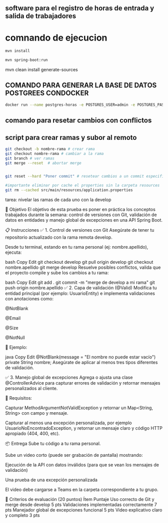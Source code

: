 ## software para el registro de horas de entrada y salida de trabajadores

# comnando de ejecucion

```sh
mvn install

mvn spring-boot:run 


```





mvn clean install generate-sources

## COMANDO PARA GENERAR LA BASE DE DATOS POSTGREES CONDOCKER
```sh
docker run --name postgres-horas -e POSTGRES_USER=admin -e POSTGRES_PASSWORD=admin123 -e POSTGRES_DB=empresa -p 5432:5432 postgres
```
## comando para resetar cambios con conflictos



## script para crear ramas y subor al remoto
```sh
git checkout -b nombre-rama # crear rama
git checkout nombre-rama # cambiar a la rama
git branch # ver ramas
git merge --reset  # abortar merge


git reset --hard "Poner commit" # resetear cambios a un commit especifico

#importante eliminar por cache el properties sin la carpeta resources
git rm --cached src/main/resources/application.properties
```

tarea: nivelar las ramas de cada uno con la develop




🎯 Objetivo
El objetivo de esta prueba es poner en práctica los conceptos trabajados durante la semana: control de versiones con Git, validación de datos en entidades y manejo global de excepciones en una API Spring Boot.

📋 Instrucciones
✅ 1. Control de versiones con Git
Asegúrate de tener tu repositorio actualizado con la rama remota develop.

Desde tu terminal, estando en tu rama personal (ej: nombre.apellido), ejecuta:

bash
Copy
Edit
git checkout develop
git pull origin develop
git checkout nombre.apellido
git merge develop
Resuelve posibles conflictos, valida que el proyecto compile y sube los cambios a tu rama:

bash
Copy
Edit
git add .
git commit -m "merge de develop a mi rama"
git push origin nombre.apellido
✅ 2. Capa de validación (@Valid)
Modifica tu entidad principal (por ejemplo: UsuarioEntity) e implementa validaciones con anotaciones como:

@NotBlank

@Email

@Size

@NotNull

📌 Ejemplo:

java
Copy
Edit
@NotBlank(message = "El nombre no puede estar vacío")
private String nombre;
Asegúrate de aplicar al menos tres tipos diferentes de validación.

✅ 3. Manejo global de excepciones
Agrega o ajusta una clase @ControllerAdvice para capturar errores de validación y retornar mensajes personalizados al cliente.

📌 Requisitos:

Capturar MethodArgumentNotValidException y retornar un Map<String, String> con campo y mensaje.

Capturar al menos una excepción personalizada, por ejemplo UsuarioNoEncontradoException, y retornar un mensaje claro y código HTTP apropiado (404, 400, etc).

📦 Entrega
Sube tu código a tu rama personal.

Sube un video corto (puede ser grabación de pantalla) mostrando:

Ejecución de la API con datos inválidos (para que se vean los mensajes de validación)

Una prueba de una excepción personalizada

El video debe cargarse a Teams en la carpeta correspondiente a tu grupo.

🏁 Criterios de evaluación (20 puntos)
Ítem	Puntaje
Uso correcto de Git y merge desde develop	5 pts
Validaciones implementadas correctamente	7 pts
Manejador global de excepciones funcional	5 pts
Video explicativo claro y completo	3 pts